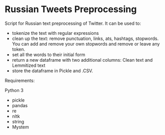 # Russian Tweets Preprocessing

Script for Russian text preprocessing of Twitter. It can be used to:
- tokenize the text with regular expressions
- clean up the text: remove punctuation, links, ats, hashtags, stopwords. You can add and remove your own stopwords and remove or leave any token. 
- set all the words to their initial form 
- return a new dataframe with two additional columns: Clean text and Lemmitized text
- store the dataframe in Pickle and .CSV. 

Requirements: 

Python 3 

- pickle
- pandas 
- re
- nltk
- string
- Mystem
